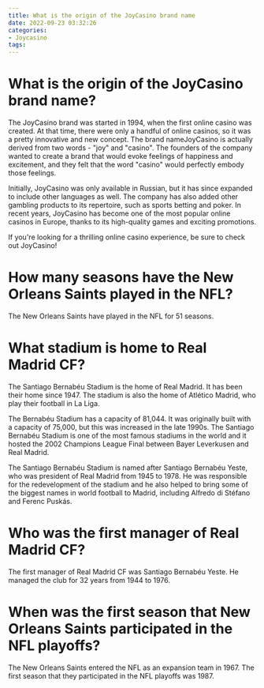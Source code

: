 ```yaml
---
title: What is the origin of the JoyCasino brand name
date: 2022-09-23 03:32:26
categories:
- Joycasino
tags:
---
```



#  What is the origin of the JoyCasino brand name?

The JoyCasino brand was started in 1994, when the first online casino was created. At that time, there were only a handful of online casinos, so it was a pretty innovative and new concept. The brand nameJoyCasino is actually derived from two words - "joy" and "casino". The founders of the company wanted to create a brand that would evoke feelings of happiness and excitement, and they felt that the word "casino" would perfectly embody those feelings.

Initially, JoyCasino was only available in Russian, but it has since expanded to include other languages as well. The company has also added other gambling products to its repertoire, such as sports betting and poker. In recent years, JoyCasino has become one of the most popular online casinos in Europe, thanks to its high-quality games and exciting promotions.

If you're looking for a thrilling online casino experience, be sure to check out JoyCasino!

#  How many seasons have the New Orleans Saints played in the NFL?

The New Orleans Saints have played in the NFL for 51 seasons.

#  What stadium is home to Real Madrid CF?

The Santiago Bernabéu Stadium is the home of Real Madrid. It has been their home since 1947. The stadium is also the home of Atlético Madrid, who play their football in La Liga.

The Bernabéu Stadium has a capacity of 81,044. It was originally built with a capacity of 75,000, but this was increased in the late 1990s. The Santiago Bernabéu Stadium is one of the most famous stadiums in the world and it hosted the 2002 Champions League Final between Bayer Leverkusen and Real Madrid.

The Santiago Bernabéu Stadium is named after Santiago Bernabéu Yeste, who was president of Real Madrid from 1945 to 1978. He was responsible for the redevelopment of the stadium and he also helped to bring some of the biggest names in world football to Madrid, including Alfredo di Stéfano and Ferenc Puskás.

#  Who was the first manager of Real Madrid CF?

The first manager of Real Madrid CF was Santiago Bernabéu Yeste. He managed the club for 32 years from 1944 to 1976.

#  When was the first season that New Orleans Saints participated in the NFL playoffs?

The New Orleans Saints entered the NFL as an expansion team in 1967. The first season that they participated in the NFL playoffs was 1987.